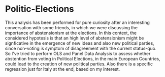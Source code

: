 # Politic-Elections
This analysis has been performed for pure curiosity after an interesting conversation with some friends, in which we were discussing the importance of abstensionism at the elections. In this context, the considered hypotesis is that an high level of abstensionism might be signficative in the emergence of new ideas and also new political parties, since non-voting is symptom of disagreement with the current status-quo. So I've tried to perform OLS and Panel Data Analysis to assess whether abstention from voting in Political Elections, in the main European Countries, could lead to the creation of new political parties. Also there is a specific regression just for Italy at the end, based on my interest.
